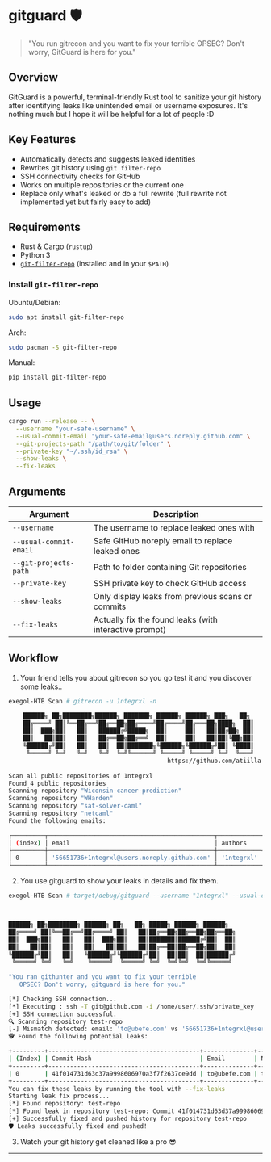# gitguard 🛡️

> "You run gitrecon and you want to fix your terrible OPSEC? Don't worry, GitGuard is here for you."

## Overview

GitGuard is a powerful, terminal-friendly Rust tool to sanitize your git history after identifying leaks like unintended email or username exposures.
It's nothing much but I hope it will be helpful for a lot of people :D

## Key Features

- Automatically detects and suggests leaked identities
- Rewrites git history using `git filter-repo`
- SSH connectivity checks for GitHub
- Works on multiple repositories or the current one
- Replace only what's leaked or do a full rewrite (full rewrite not implemented yet but fairly easy to add)

## Requirements

- Rust & Cargo (`rustup`)
- Python 3
- [`git-filter-repo`](https://github.com/newren/git-filter-repo) (installed and in your `$PATH`)

### Install `git-filter-repo`

Ubuntu/Debian:

```bash
sudo apt install git-filter-repo
```

Arch:

```bash
sudo pacman -S git-filter-repo
```

Manual:

```bash
pip install git-filter-repo
```

## Usage

```bash
cargo run --release -- \
  --username "your-safe-username" \
  --usual-commit-email "your-safe-email@users.noreply.github.com" \
  --git-projects-path "/path/to/git/folder" \
  --private-key "~/.ssh/id_rsa" \
  --show-leaks \
  --fix-leaks
```

## Arguments

| Argument              | Description                                            |
|-----------------------|--------------------------------------------------------|
| `--username`          | The username to replace leaked ones with              |
| `--usual-commit-email`| Safe GitHub noreply email to replace leaked ones      |
| `--git-projects-path` | Path to folder containing Git repositories             |
| `--private-key`       | SSH private key to check GitHub access                 |
| `--show-leaks`        | Only display leaks from previous scans or commits     |
| `--fix-leaks`         | Actually fix the found leaks (with interactive prompt)|

## Workflow

1. Your friend tells you about gitrecon so you go test it and you discover some leaks..

```bash
exegol-HTB Scan # gitrecon -u 1ntegrxl -n 

    ██████╗ ██╗████████╗██████╗ ███████╗ ██████╗ ██████╗ ███╗   ██╗
    ██╔════╝ ██║╚══██╔══╝██╔══██╗██╔════╝██╔════╝██╔═══██╗████╗  ██║
    ██║  ███╗██║   ██║   ██████╔╝█████╗  ██║     ██║   ██║██╔██╗ ██║
    ██║   ██║██║   ██║   ██╔══██╗██╔══╝  ██║     ██║   ██║██║╚██╗██║
    ╚██████╔╝██║   ██║   ██║  ██║███████╗╚██████╗╚██████╔╝██║ ╚████║
     ╚═════╝ ╚═╝   ╚═╝   ╚═╝  ╚═╝╚══════╝ ╚═════╝ ╚═════╝ ╚═╝  ╚═══╝
                                            https://github.com/atiilla
    
Scan all public repositories of 1ntegrxl
Found 4 public repositories
Scanning repository "Wiconsin-cancer-prediction"
Scanning repository "WHarden"
Scanning repository "sat-solver-caml"
Scanning repository "netcaml"
Found the following emails:

┌─────────┬──────────────────────────────────────────────┬────────────┐
│ (index) │ email                                        │ authors    │
├─────────┼──────────────────────────────────────────────┼────────────┤
│ 0       │ '56651736+1ntegrxl@users.noreply.github.com' │ '1ntegrxl' │
└─────────┴──────────────────────────────────────────────┴────────────┘

```
2. You use gitguard to show your leaks in details and fix them.

```bash
exegol-HTB Scan # target/debug/gitguard --username "1ntegrxl" --usual-commit-email "56651736+1ntegrxl@users.noreply.github.com" --private-key "/home/user/.ssh/private_key" --git-projects-path ../repo --fix-leaks



██████╗ ██╗████████╗ ██████╗ ██╗   ██╗ █████╗ ██████╗ ██████╗ 
██╔════╝ ██║╚══██╔══╝██╔════╝ ██║   ██║██╔══██╗██╔══██╗██╔══██╗
██║  ███╗██║   ██║   ██║  ███╗██║   ██║███████║██████╔╝██║  ██║
██║   ██║██║   ██║   ██║   ██║██║   ██║██╔══██║██╔══██╗██║  ██║
╚██████╔╝██║   ██║   ╚██████╔╝╚██████╔╝██║  ██║██║  ██║██████╔╝
 ╚═════╝ ╚═╝   ╚═╝    ╚═════╝  ╚═════╝ ╚═╝  ╚═╝╚═╝  ╚═╝╚═════╝ 
                                                               
"You ran githunter and you want to fix your terrible 
   OPSEC? Don't worry, gitguard is here for you."

[*] Checking SSH connection...
[*] Executing : ssh -T git@github.com -i /home/user/.ssh/private_key
[+] SSH connection successful.
🔍 Scanning repository test-repo
[-] Mismatch detected: email: 'to@ubefe.com' vs '56651736+1ntegrxl@users.noreply.github.com', name: 'toub' vs '1ntegrxl'
🕵 Found the following potential leaks:

+---------+------------------------------------------+--------------+------+------------+
| (Index) | Commit Hash                              | Email        | Name | Repository |
+---------+------------------------------------------+--------------+------+------------+
| 0       | 41f014731d63d37a9998606970a3f7f2637ce9dd | to@ubefe.com | toub | test-repo  |
+---------+------------------------------------------+--------------+------+------------+
You can fix these leaks by running the tool with --fix-leaks
Starting leak fix process...
[*] Found repository: test-repo
[*] Found leak in repository test-repo: Commit 41f014731d63d37a9998606970a3f7f2637ce9dd | Email: to@ubefe.com | Author: toub
[+] Successfully fixed and pushed history for repository test-repo
🛡 Leaks successfully fixed and pushed!
```
3. Watch your git history get cleaned like a pro 😎

---
